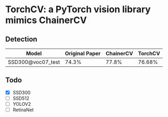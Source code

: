 # TorchCV: a PyTorch vision library mimics ChainerCV


## Detection
| Model             | Original Paper | ChainerCV | TorchCV |
| ----------------- | -------------- | ----------| ------- |
| SSD300@voc07_test | 74.3%          | 77.8%     |  76.68% |

## Todo
- [x] SSD300
- [ ] SSD512
- [ ] YOLOV2
- [ ] RetinaNet
